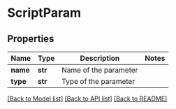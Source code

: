 # ScriptParam

## Properties
Name | Type | Description | Notes
------------ | ------------- | ------------- | -------------
**name** | **str** | Name of the parameter | 
**type** | **str** | Type of the parameter | 

[[Back to Model list]](../README.md#documentation-for-models) [[Back to API list]](../README.md#documentation-for-api-endpoints) [[Back to README]](../README.md)

